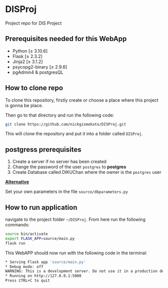 # DISProj
Project repo for DIS Project

## Prerequisites needed for this WebApp
- Python [&ge; 3.10.6]
- Flask [&ge; 2.3.2]
- Jinja2 [&ge; 3.1.2]
- psycopg2-binary [&ge; 2.9.6]
- pgAdmin4 & postgresQL

## How to clone repo

To clone this repository, firstly create or choose a place where this project is gonna be place.

Then go to that directory and run the following code:
```bash
git clone https://github.com/nickgismokato/DISProj.git
```
This will clone the repository and put it into a folder called `DISProj`.

## postgress prerequisites
1) Create a server if no server has been created
2) Change the password of the user `postgres` to **postgres**
3) Create Database called DIKUChan where the owner is the `postgres` user

<ins> **Alternative** </ins>

Set your own parameters in the file `source/dbparameters.py`

## How to run application



navigate to the project folder `~/DISProj`. From here run the following commands:
```bash
source bin/activate
export FLASK_APP=source/main.py
flask run
```

This WebAPP should now run with the following code in the terminal:

```sh
* Serving Flask app 'source/main.py'
* Debug mode: off
WARNING: This is a development server. Do not use it in a production deployment. Use a production WSGI server instead.
* Running on http://127.0.0.1:5000
Press CTRL+C to quit
```